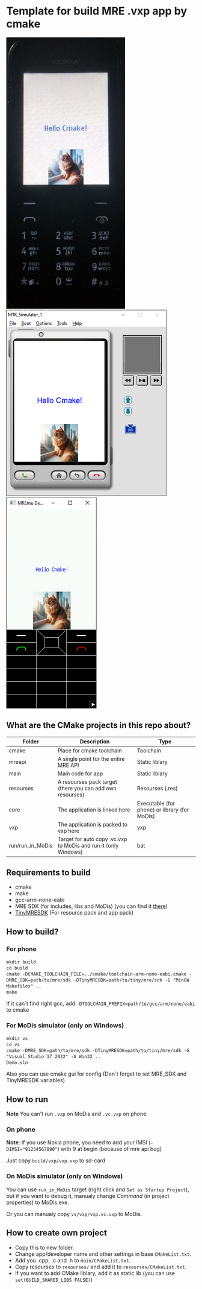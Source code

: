 # Template for build MRE .vxp app by cmake

![image](extra/On_Nokia_220.jpg)![image](extra/On_MoDis.png)![image](extra/On_MREmu.png)

## What are the CMake projects in this repo about?

|Folder|Description|Type|
|-|-|-|
|cmake|Place for cmake toolchain|Toolchain|
|mreapi|A single point for the entire MRE API|Static liblary|
|main|Main code for app|Static liblary|
|resourses|A resourses pack target (there you can add own resourses)|Resourses (.res)|
|core|The application is linked here|Executable (for phone) or library (for MoDis)|
|vxp|The application is packed to vxp here|vxp|
|run/run_in_MoDis|Target for auto copy .vc.vxp to MoDis and run it (only Windows)|bat|

## Requirements to build

- cmake
- make
- gcc-arm-none-eabi
- MRE SDK (for includes, libs and MoDis) (you can find it [there](https://github.com/raspiduino/mre-sdk))
- [TinyMRESDK](https://github.com/XimikBoda/TinyMRESDK) (For resourse pack and app pack)

## How to build?
### For phone

```
mkdir build
cd build
cmake -DCMAKE_TOOLCHAIN_FILE=../cmake/toolchain-arm-none-eabi.cmake -DMRE_SDK=path/to/mre/sdk -DTinyMRESDK=path/to/tiny/mre/sdk -G "MinGW Makefiles" ..
make
```

If it can`t find right gcc, add ```-DTOOLCHAIN_PREFIX=path/to/gcc/arm/none/eabi``` to cmake

### For MoDis simulator (only on Windows)

```
mkdir vs
cd vs
cmake -DMRE_SDK=path/to/mre/sdk -DTinyMRESDK=path/to/tiny/mre/sdk -G "Visual Studio 17 2022" -A Win32 ..
Demo.sln
```

Also you can use cmake gui for config (Don`t forget to set MRE_SDK and TinyMRESDK variables)

## How to run

**Note** You can't run `.vxp` on MoDis and `.vc.vxp` on phone. 
### On phone

**Note**: If you use Nokia phone, you need to add your IMSI (```-DIMSI="91234567890"```) with 9 at begin (because of mre api bug)

Just copy `build/vxp/vxp.vxp` to sd-card

### On MoDis simulator (only on Windows)

You can use `run_in_MoDis` target (right click and `Set as Startup Project`), but if you want to debug it, manualy change *Command* (in project properties) to MoDis.exe.

Or you can manualy copy `vs/vxp/vxp.vc.vxp` to MoDis.

## How to create own project

- Copy this to new folder.
- Change app/developer name and other settings in base `CMakeList.txt`.
- Add you .cpp, .c and .h to `main/CMakeList.txt`. 
- Copy resourses to `resourses/` and add it to `resourses/CMakeList.txt`.
- If you want to add CMake liblary, add it as static lib (you can use `set(BUILD_SHARED_LIBS FALSE)`)